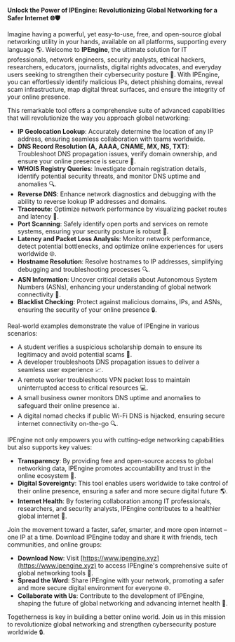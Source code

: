 **Unlock the Power of IPEngine: Revolutionizing Global Networking for a Safer Internet 🌐🛡️**

Imagine having a powerful, yet easy-to-use, free, and open-source global networking utility in your hands, available on all platforms, supporting every language 🌎. Welcome to **IPEngine**, the ultimate solution for IT professionals, network engineers, security analysts, ethical hackers, researchers, educators, journalists, digital rights advocates, and everyday users seeking to strengthen their cybersecurity posture 🔐. With IPEngine, you can effortlessly identify malicious IPs, detect phishing domains, reveal scam infrastructure, map digital threat surfaces, and ensure the integrity of your online presence.

This remarkable tool offers a comprehensive suite of advanced capabilities that will revolutionize the way you approach global networking:

*   **IP Geolocation Lookup**: Accurately determine the location of any IP address, ensuring seamless collaboration with teams worldwide.
*   **DNS Record Resolution (A, AAAA, CNAME, MX, NS, TXT)**: Troubleshoot DNS propagation issues, verify domain ownership, and ensure your online presence is secure 📡.
*   **WHOIS Registry Queries**: Investigate domain registration details, identify potential security threats, and monitor DNS uptime and anomalies 🔍.
*   **Reverse DNS**: Enhance network diagnostics and debugging with the ability to reverse lookup IP addresses and domains.
*   **Traceroute**: Optimize network performance by visualizing packet routes and latency 🔬.
*   **Port Scanning**: Safely identify open ports and services on remote systems, ensuring your security posture is robust 🚀.
*   **Latency and Packet Loss Analysis**: Monitor network performance, detect potential bottlenecks, and optimize online experiences for users worldwide 🌐.
*   **Hostname Resolution**: Resolve hostnames to IP addresses, simplifying debugging and troubleshooting processes 🔍.
*   **ASN Information**: Uncover critical details about Autonomous System Numbers (ASNs), enhancing your understanding of global network connectivity 📡.
*   **Blacklist Checking**: Protect against malicious domains, IPs, and ASNs, ensuring the security of your online presence 🔒.

Real-world examples demonstrate the value of IPEngine in various scenarios:

*   A student verifies a suspicious scholarship domain to ensure its legitimacy and avoid potential scams 💸.
*   A developer troubleshoots DNS propagation issues to deliver a seamless user experience 📈.
*   A remote worker troubleshoots VPN packet loss to maintain uninterrupted access to critical resources 💻.
*   A small business owner monitors DNS uptime and anomalies to safeguard their online presence 📊.
*   A digital nomad checks if public Wi-Fi DNS is hijacked, ensuring secure internet connectivity on-the-go 🔍.

IPEngine not only empowers you with cutting-edge networking capabilities but also supports key values:

*   **Transparency**: By providing free and open-source access to global networking data, IPEngine promotes accountability and trust in the online ecosystem 📢.
*   **Digital Sovereignty**: This tool enables users worldwide to take control of their online presence, ensuring a safer and more secure digital future 🌎.
*   **Internet Health**: By fostering collaboration among IT professionals, researchers, and security analysts, IPEngine contributes to a healthier global internet 🤝.

Join the movement toward a faster, safer, smarter, and more open internet – one IP at a time. Download IPEngine today and share it with friends, tech communities, and online groups:

*   **Download Now**: Visit [https://www.ipengine.xyz](https://www.ipengine.xyz) to access IPEngine's comprehensive suite of global networking tools 📡.
*   **Spread the Word**: Share IPEngine with your network, promoting a safer and more secure digital environment for everyone 🌐.
*   **Collaborate with Us**: Contribute to the development of IPEngine, shaping the future of global networking and advancing internet health 🤝.

Togetherness is key in building a better online world. Join us in this mission to revolutionize global networking and strengthen cybersecurity posture worldwide 🔒.